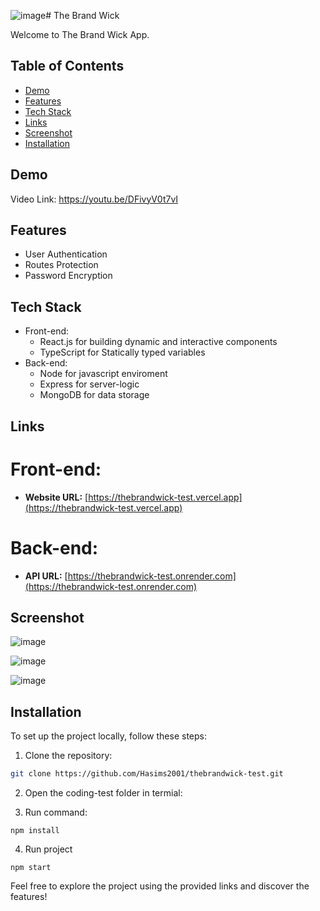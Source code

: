 ![image](https://github.com/Hasims2001/thebrandwick-test/assets/58412185/e7278d0f-963a-4f50-af3f-173910064fc7)# The Brand Wick

Welcome to The Brand Wick App. 

## Table of Contents
- [Demo](#Demo)
- [Features](#features)
- [Tech Stack](#Tech-stack)
- [Links](#Links)
- [Screenshot](#Screenshot)
- [Installation](#installation)


## Demo
Video Link: https://youtu.be/DFivyV0t7vI


## Features

- User Authentication
- Routes Protection
- Password Encryption


## Tech Stack

- Front-end:
  - React.js for building dynamic and interactive components
  - TypeScript for Statically typed variables
- Back-end:
  - Node for javascript enviroment
  - Express for server-logic
  - MongoDB for data storage


## Links

# Front-end:

- **Website URL:** [https://thebrandwick-test.vercel.app](https://thebrandwick-test.vercel.app)


# Back-end:
- **API URL:** [https://thebrandwick-test.onrender.com](https://thebrandwick-test.onrender.com) 


## Screenshot

![image](https://github.com/Hasims2001/thebrandwick-test/assets/58412185/cbf38e34-05e6-4966-a9f8-dfcd7a20401b)

![image](https://github.com/Hasims2001/thebrandwick-test/assets/58412185/c2e0c613-e7db-4e9c-b5b1-a683cd60b117)

![image](https://github.com/Hasims2001/thebrandwick-test/assets/58412185/d5598b33-dae3-4fc3-b6d0-ee6455473cd8)


## Installation
To set up the project locally, follow these steps:

1. Clone the repository:

```bash
git clone https://github.com/Hasims2001/thebrandwick-test.git
```

2. Open the coding-test folder in termial:

3. Run command:
```
npm install
```

4. Run project
```
npm start
```


Feel free to explore the project using the provided links and discover the features!
